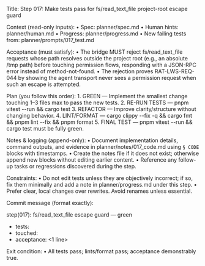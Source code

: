 Title: Step 017: Make tests pass for fs/read_text_file project-root escape guard

Context (read-only inputs):
    • Spec: planner/spec.md
    • Human hints: planner/human.md
    • Progress: planner/progress.md
    • New failing tests from: planner/prompts/017_test.md

Acceptance (must satisfy):
    • The bridge MUST reject fs/read_text_file requests whose path resolves outside the project root (e.g., an absolute /tmp path) before touching permission flows, responding with a JSON-RPC error instead of method-not-found.
    • The rejection proves RAT-LWS-REQ-044 by showing the agent transport never sees a permission request when such an escape is attempted.

Plan (you follow this order):
    1. GREEN — Implement the smallest change touching 1–3 files max to pass the new tests.
    2. RE-RUN TESTS — pnpm vitest --run && cargo test
    3. REFACTOR — Improve clarity/structure without changing behavior.
    4. LINT/FORMAT — cargo clippy --fix -q && cargo fmt && pnpm lint --fix && pnpm format
    5. FINAL TEST — pnpm vitest --run && cargo test must be fully green.

Notes & logging (append-only):
    • Document implementation details, command outputs, and evidence in planner/notes/017_code.md using `§ CODE` blocks with timestamps.
    • Create the notes file if it does not exist; otherwise append new blocks without editing earlier content.
    • Reference any follow-up tasks or regressions discovered during the step.

Constraints:
    • Do not edit tests unless they are objectively incorrect; if so, fix them minimally and add a note in planner/progress.md under this step.
    • Prefer clear, local changes over rewrites. Avoid renames unless essential.

Commit message (format exactly):

step(017): fs/read_text_file escape guard — green

- tests: <list the test names that were failing>
- touched: <files>
- acceptance: <1 line>

Exit condition:
    • All tests pass; lints/format pass; acceptance demonstrably true.
